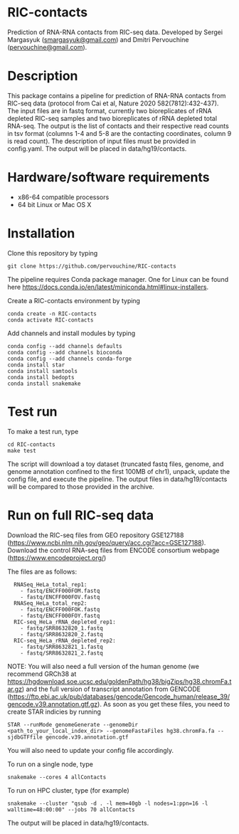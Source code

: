 RIC-contacts
============
Prediction of RNA-RNA contacts from RIC-seq data. Developed by Sergei Margasyuk (smargasyuk@gmail.com) and Dmitri Pervouchine (pervouchine@gmail.com).

Description
===========
This package contains a pipeline for prediction of RNA-RNA contacts from RIC-seq data (protocol from Cai et al, Nature 2020 582(7812):432-437). 
The input files are in fastq format, currently two bioreplicates of rRNA depleted RIC-seq samples and two bioreplicates of rRNA depleted total 
RNA-seq. The output is the list of contacts and their respective read counts in tsv format (columns 1-4 and 5-8 are the contacting coordinates, 
column 9 is read count). The description of input files must be provided in config.yaml. The output will be placed in data/hg19/contacts. 

Hardware/software requirements
==============================
  * x86-64 compatible processors
  * 64 bit Linux or Mac OS X

Installation
============
Clone this repository by typing
```
git clone https://github.com/pervouchine/RIC-contacts
```

The pipeline requires Conda package manager. One for Linux can be found here https://docs.conda.io/en/latest/miniconda.html#linux-installers.

Create a RIC-contacts environment by typing
```
conda create -n RIC-contacts
conda activate RIC-contacts
```

Add channels and install modules by typing
```
conda config --add channels defaults
conda config --add channels bioconda
conda config --add channels conda-forge
conda install star
conda install samtools
conda install bedopts
conda install snakemake
```

Test run
============
To make a test run, type

```
cd RIC-contacts
make test
```

The script will download a toy dataset (truncated fastq files, genome, and genome annotation confined to the first 100MB of chr1), unpack, 
update the config file, and execute the pipeline. The output files in data/hg19/contacts will be compared to those provided in the archive.


Run on full RIC-seq data
========================

Download the RIC-seq files from GEO repository GSE127188 (https://www.ncbi.nlm.nih.gov/geo/query/acc.cgi?acc=GSE127188). Download the control 
RNA-seq files from ENCODE consortium webpage (https://www.encodeproject.org/)

The files are as follows:
```
  RNASeq_HeLa_total_rep1:
    - fastq/ENCFF000FOM.fastq
    - fastq/ENCFF000FOV.fastq
  RNASeq_HeLa_total_rep2:
    - fastq/ENCFF000FOK.fastq
    - fastq/ENCFF000FOY.fastq
  RIC-seq_HeLa_rRNA_depleted_rep1:
    - fastq/SRR8632820_1.fastq
    - fastq/SRR8632820_2.fastq
  RIC-seq_HeLa_rRNA_depleted_rep2:
    - fastq/SRR8632821_1.fastq
    - fastq/SRR8632821_2.fastq
```

NOTE: You will also need a full version of the human genome (we recommend GRCh38 at https://hgdownload.soe.ucsc.edu/goldenPath/hg38/bigZips/hg38.chromFa.tar.gz) 
and the full version of transcript annotation from GENCODE (https://ftp.ebi.ac.uk/pub/databases/gencode/Gencode_human/release_39/gencode.v39.annotation.gtf.gz).
As soon as you get these files, you need to create STAR indicies by running
```
STAR --runMode genomeGenerate --genomeDir <path_to_your_local_index_dir> --genomeFastaFiles hg38.chromFa.fa --sjdbGTFfile gencode.v39.annotation.gtf
```

You will also need to update your config file accordingly.

To run on a single node, type
```
snakemake --cores 4 allContacts
```

To run on HPC cluster, type (for example)
```
snakemake --cluster "qsub -d . -l mem=40gb -l nodes=1:ppn=16 -l walltime=48:00:00" --jobs 70 allContacts
```

The output will be placed in data/hg19/contacts.






